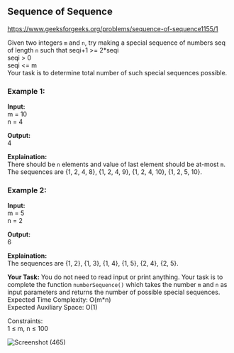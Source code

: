 ## Sequence of Sequence

https://www.geeksforgeeks.org/problems/sequence-of-sequence1155/1

Given two integers `m` and `n`, try making a special sequence of numbers seq of length `n` such that
seqi+1 >= 2*seqi <br>
seqi > 0 <br>
seqi <= m <br>
Your task is to determine total number of such special sequences possible. <br>

### Example 1:

**Input:**  <br>
m = 10 <br>
n = 4 <br>

**Output:** <br> 
4 <br>

**Explaination:** <br> 
There should be `n` elements and 
value of last element should be at-most `m`.  <br>
The sequences are {1, 2, 4, 8}, {1, 2, 4, 9}, 
{1, 2, 4, 10}, {1, 2, 5, 10}. <br>


### Example 2:

**Input:** <br> 
m = 5 <br>
n = 2 <br>

**Output:** <br> 
6 <br>

**Explaination:** <br> 
The sequences are {1, 2}, 
{1, 3}, {1, 4}, {1, 5}, {2, 4}, {2, 5}. <br>


**Your Task:**
You do not need to read input or print anything. Your task is to complete the function `numberSequence()` which takes the number `m` and `n` as input parameters and returns the number of possible special sequences.
 <br>
Expected Time Complexity: O(m*n) <br>
Expected Auxiliary Space: O(1) <br>

Constraints: <br>
1 ≤ m, n ≤ 100 <br>

![Screenshot (465)](https://github.com/shanvii/DSA-GFG-Coding-questions/assets/81086303/aa693188-8740-4234-9dd6-80f95436acc7)
